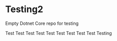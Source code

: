 # Testing2
Empty Dotnet Core repo for testing

Test
Test
Test
Test
Test
Test
Test
Test
Test
Testing
